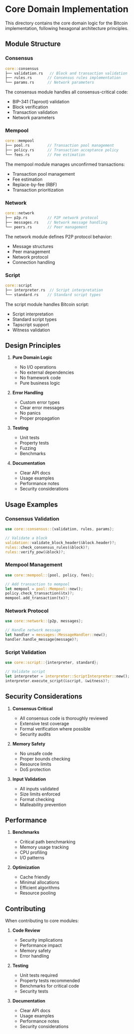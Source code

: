 # Core Domain Implementation

This directory contains the core domain logic for the Bitcoin implementation, following hexagonal architecture principles.

## Module Structure

### Consensus

```rust
core::consensus
├── validation.rs   // Block and transaction validation
├── rules.rs       // Consensus rules implementation
└── params.rs      // Network parameters
```

The consensus module handles all consensus-critical code:

- BIP-341 (Taproot) validation
- Block verification
- Transaction validation
- Network parameters

### Mempool

```rust
core::mempool
├── pool.rs        // Transaction pool management
├── policy.rs      // Transaction acceptance policy
└── fees.rs        // Fee estimation
```

The mempool module manages unconfirmed transactions:

- Transaction pool management
- Fee estimation
- Replace-by-fee (RBF)
- Transaction prioritization

### Network

```rust
core::network
├── p2p.rs         // P2P network protocol
├── messages.rs    // Network message handling
└── peers.rs       // Peer management
```

The network module defines P2P protocol behavior:

- Message structures
- Peer management
- Network protocol
- Connection handling

### Script

```rust
core::script
├── interpreter.rs  // Script interpretation
└── standard.rs    // Standard script types
```

The script module handles Bitcoin script:

- Script interpretation
- Standard script types
- Tapscript support
- Witness validation

## Design Principles

1. **Pure Domain Logic**
   - No I/O operations
   - No external dependencies
   - No framework code
   - Pure business logic

2. **Error Handling**
   - Custom error types
   - Clear error messages
   - No panics
   - Proper propagation

3. **Testing**
   - Unit tests
   - Property tests
   - Fuzzing
   - Benchmarks

4. **Documentation**
   - Clear API docs
   - Usage examples
   - Performance notes
   - Security considerations

## Usage Examples

### Consensus Validation

```rust
use core::consensus::{validation, rules, params};

// Validate a block
validation::validate_block_header(&block.header)?;
rules::check_consensus_rules(&block)?;
rules::verify_pow(&block)?;
```

### Mempool Management

```rust
use core::mempool::{pool, policy, fees};

// Add transaction to mempool
let mempool = pool::Mempool::new();
policy.check_transaction(&tx)?;
mempool.add_transaction(tx)?;
```

### Network Protocol

```rust
use core::network::{p2p, messages};

// Handle network message
let handler = messages::MessageHandler::new();
handler.handle_message(message)?;
```

### Script Validation

```rust
use core::script::{interpreter, standard};

// Validate script
let interpreter = interpreter::ScriptInterpreter::new();
interpreter.execute_script(&script, &witness)?;
```

## Security Considerations

1. **Consensus Critical**
   - All consensus code is thoroughly reviewed
   - Extensive test coverage
   - Formal verification where possible
   - Security audits

2. **Memory Safety**
   - No unsafe code
   - Proper bounds checking
   - Resource limits
   - DoS protection

3. **Input Validation**
   - All inputs validated
   - Size limits enforced
   - Format checking
   - Malleability prevention

## Performance

1. **Benchmarks**
   - Critical path benchmarking
   - Memory usage tracking
   - CPU profiling
   - I/O patterns

2. **Optimization**
   - Cache friendly
   - Minimal allocations
   - Efficient algorithms
   - Resource pooling

## Contributing

When contributing to core modules:

1. **Code Review**
   - Security implications
   - Performance impact
   - Memory safety
   - Error handling

2. **Testing**
   - Unit tests required
   - Property tests recommended
   - Benchmarks for critical code
   - Security tests

3. **Documentation**
   - Clear API docs
   - Usage examples
   - Performance notes
   - Security considerations 
